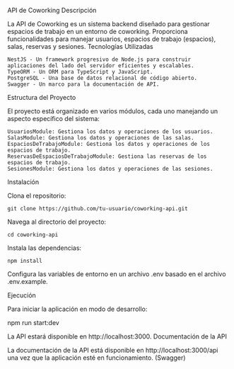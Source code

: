 API de Coworking
Descripción

La API de Coworking es un sistema backend diseñado para gestionar espacios de trabajo en un entorno de coworking. Proporciona funcionalidades para manejar usuarios, espacios de trabajo (espacios), salas, reservas y sesiones.
Tecnologías Utilizadas

    NestJS - Un framework progresivo de Node.js para construir aplicaciones del lado del servidor eficientes y escalables.
    TypeORM - Un ORM para TypeScript y JavaScript.
    PostgreSQL - Una base de datos relacional de código abierto.
    Swagger - Un marco para la documentación de API.

Estructura del Proyecto

El proyecto está organizado en varios módulos, cada uno manejando un aspecto específico del sistema:

    UsuariosModule: Gestiona los datos y operaciones de los usuarios.
    SalasModule: Gestiona los datos y operaciones de las salas.
    EspaciosDeTrabajoModule: Gestiona los datos y operaciones de los espacios de trabajo.
    ReservasDeEspaciosDeTrabajoModule: Gestiona las reservas de los espacios de trabajo.
    SesionesModule: Gestiona los datos y operaciones de las sesiones.


Instalación

Clona el repositorio:


    git clone https://github.com/tu-usuario/coworking-api.git
    

    



Navega al directorio del proyecto:

    cd coworking-api
    

    



Instala las dependencias:



    npm install

Configura las variables de entorno en un archivo .env basado en el archivo .env.example.

Ejecución

Para iniciar la aplicación en modo de desarrollo:


npm run start:dev

La API estará disponible en http://localhost:3000.
Documentación de la API

La documentación de la API está disponible en http://localhost:3000/api una vez que la aplicación esté en funcionamiento. (Swagger)
